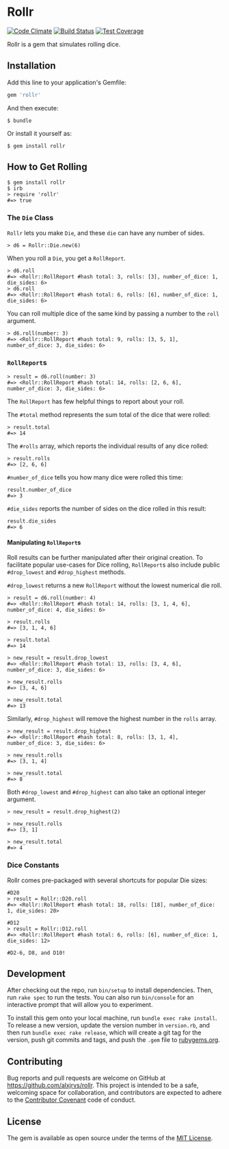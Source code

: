 # Rollr
[![Code Climate](https://codeclimate.com/github/alxjrvs/Rollr/badges/gpa.svg)](https://codeclimate.com/github/alxjrvs/Rollr)
[![Build Status](https://travis-ci.org/alxjrvs/Rollr.svg?branch=master)](https://travis-ci.org/alxjrvs/Rollr)
[![Test Coverage](https://codeclimate.com/github/alxjrvs/Rollr/badges/coverage.svg)](https://codeclimate.com/github/alxjrvs/Rollr/coverage)

Rollr is a gem that simulates rolling dice.

## Installation

Add this line to your application's Gemfile:

```ruby
gem 'rollr'
```

And then execute:

    $ bundle

Or install it yourself as:

    $ gem install rollr

## How to Get Rolling

```
$ gem install rollr
$ irb
> require 'rollr'
#=> true
```

### The `Die` Class

`Rollr` lets you make `Die`, and these `die` can have any number of sides.

```
> d6 = Rollr::Die.new(6)
```

When you roll a `Die`, you get a `RollReport`.

```
> d6.roll
#=> <Rollr::RollReport #hash total: 3, rolls: [3], number_of_dice: 1, die_sides: 6>
> d6.roll
#=> <Rollr::RollReport #hash total: 6, rolls: [6], number_of_dice: 1, die_sides: 6>
```

You can roll multiple dice of the same kind by passing a number to the `roll` argument.

```
> d6.roll(number: 3)
#=> <Rollr::RollReport #hash total: 9, rolls: [3, 5, 1], number_of_dice: 3, die_sides: 6>
```

### `RollReport`s
```
> result = d6.roll(number: 3)
#=> <Rollr::RollReport #hash total: 14, rolls: [2, 6, 6], number_of_dice: 3, die_sides: 6>
```

The `RollReport` has few helpful things to report about your roll.

The `#total` method represents the sum total of the dice that were rolled:

```
> result.total
#=> 14
```

The `#rolls` array, which reports the individual results of any dice rolled:

```
> result.rolls
#=> [2, 6, 6]
```

`#number_of_dice` tells you how many dice were rolled this time:

```
result.number_of_dice
#=> 3
```

`#die_sides` reports the number of sides on the dice rolled in this result:

```
result.die_sides
#=> 6
```

#### Manipulating `RollReport`s

Roll results can be further manipulated after their original creation. To facilitate popular use-cases for Dice rolling, `RollReport`s also include public `#drop_lowest` and `#drop_highest` methods.

`#drop_lowest` returns a new `RollReport` without the lowest numerical die roll.

```
> result = d6.roll(number: 4)
#=> <Rollr::RollReport #hash total: 14, rolls: [3, 1, 4, 6], number_of_dice: 4, die_sides: 6>

> result.rolls
#=> [3, 1, 4, 6]

> result.total
#=> 14

> new_result = result.drop_lowest
#=> <Rollr::RollReport #hash total: 13, rolls: [3, 4, 6], number_of_dice: 3, die_sides: 6>

> new_result.rolls
#=> [3, 4, 6]

> new_result.total
#=> 13
```

Similarly, `#drop_highest` will remove the highest number in the `rolls` array.

```
> new_result = result.drop_highest
#=> <Rollr::RollReport #hash total: 8, rolls: [3, 1, 4], number_of_dice: 3, die_sides: 6>

> new_result.rolls
#=> [3, 1, 4]

> new_result.total
#=> 8
```

Both `#drop_lowest` and `#drop_highest` can also take an optional integer argument.

```
> new_result = result.drop_highest(2)

> new_result.rolls
#=> [3, 1]

> new_result.total
#=> 4
```

### Dice Constants

Rollr comes pre-packaged with several shortcuts for popular Die sizes:

```
#D20
> result = Rollr::D20.roll
#=> <Rollr::RollReport #hash total: 18, rolls: [18], number_of_dice: 1, die_sides: 20>

#D12
> result = Rollr::D12.roll
#=> <Rollr::RollReport #hash total: 6, rolls: [6], number_of_dice: 1, die_sides: 12>

#D2-6, D8, and D10!
```

## Development

After checking out the repo, run `bin/setup` to install dependencies. Then, run `rake spec` to run the tests. You can also run `bin/console` for an interactive prompt that will allow you to experiment.

To install this gem onto your local machine, run `bundle exec rake install`. To release a new version, update the version number in `version.rb`, and then run `bundle exec rake release`, which will create a git tag for the version, push git commits and tags, and push the `.gem` file to [rubygems.org](https://rubygems.org).

## Contributing

Bug reports and pull requests are welcome on GitHub at https://github.com/alxjrvs/rollr. This project is intended to be a safe, welcoming space for collaboration, and contributors are expected to adhere to the [Contributor Covenant](http://contributor-covenant.org) code of conduct.


## License

The gem is available as open source under the terms of the [MIT License](http://opensource.org/licenses/MIT).
